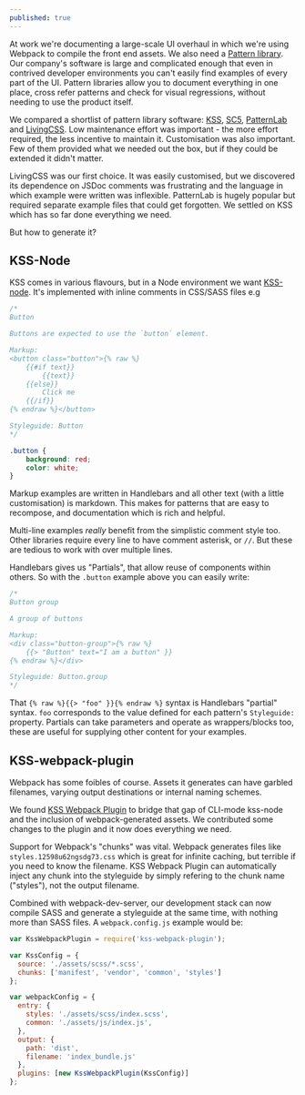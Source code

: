 ```yaml
---
published: true
---
```


At work we're documenting a large-scale UI overhaul in which we're using Webpack to compile the front end assets. We also need a [Pattern library](adele.uxpin.com). Our company's software is large and complicated enough that even in contrived developer environments you can't easily find examples of every part of the UI. Pattern libraries allow you to document everything in one place, cross refer patterns and check for visual regressions, without needing to use the product itself.

We compared a shortlist of pattern library software: [KSS](https://github.com/kss-node/kss-node), [SC5](https://github.com/SC5/sc5-styleguide), [PatternLab](https://patternlab.io/) and [LivingCSS](https://github.com/straker/livingcss). Low maintenance effort was important - the more effort required, the less incentive to maintain it. Customisation was also important. Few of them provided what we needed out the box, but if they could be extended it didn't matter.

LivingCSS was our first choice. It was easily customised, but we discovered its dependence on JSDoc comments was frustrating and the language in which example were written was inflexible. PatternLab is hugely popular but required separate example files that could get forgotten. We settled on KSS which has so far done everything we need. 

But how to generate it?

## KSS-Node

KSS comes in various flavours, but in a Node environment we want [KSS-node](https://github.com/kss-node/kss-node). It's implemented with inline comments in CSS/SASS files e.g

``` css
/*
Button

Buttons are expected to use the `button` element.

Markup:
<button class="button">{% raw %}
	{{#if text}}
		{{text}}
	{{else}}
		Click me
	{{/if}}
{% endraw %}</button>

Styleguide: Button
*/

.button {
	background: red;
	color: white;
}

```

Markup examples are written in Handlebars and all other text (with a little customisation) is markdown. This makes for patterns that are easy to recompose, and documentation which is rich and helpful.

Multi-line examples _really_ benefit from the simplistic comment style too. Other libraries require every line to have comment asterisk, or `//`. But these are tedious to work with over multiple lines.

Handlebars gives us "Partials", that allow reuse of components within others. So with the `.button` example above you can easily write:

```css
/*
Button group

A group of buttons

Markup:
<div class="button-group">{% raw %}
	{{> "Button" text="I am a button" }}
{% endraw %}</div>

Styleguide: Button.group
*/
```

That `{% raw %}{{> "foo" }}{% endraw %}` syntax is Handlebars "partial" syntax. `foo` corresponds to the value defined for each pattern's `Styleguide:` property. Partials can take parameters and operate as wrappers/blocks too, these are useful for supplying other content for your examples.

## KSS-webpack-plugin

Webpack has some foibles of course. Assets it generates can have garbled filenames, varying output destinations or internal naming schemes.

We found [KSS Webpack Plugin](https://www.npmjs.com/package/kss-webpack-plugin) to bridge that gap of CLI-mode kss-node and the inclusion of webpack-generated assets. We contributed some changes to the plugin and it now does everything we need.

Support for Webpack's "chunks" was vital. Webpack generates files like `styles.12598u62ngsdg73.css` which is great for infinite caching, but terrible if you need to know the filename. KSS Webpack Plugin can automatically inject any chunk into the styleguide by simply refering to the chunk name ("styles"), not the output filename. 

Combined with webpack-dev-server, our development stack can now compile SASS and generate a styleguide at the same time, with nothing more than SASS files. A `webpack.config.js` example would be:


```js
var KssWebpackPlugin = require('kss-webpack-plugin');

var KssConfig = {
  source: './assets/scss/*.scss',
  chunks: ['manifest', 'vendor', 'common', 'styles']
};

var webpackConfig = {
  entry: {
    styles: './assets/scss/index.scss',
    common: './assets/js/index.js',
  },
  output: {
    path: 'dist',
    filename: 'index_bundle.js'
  },
  plugins: [new KssWebpackPlugin(KssConfig)]
};
```
